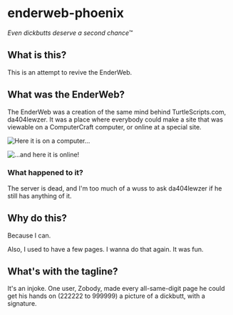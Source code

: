 # enderweb-phoenix

*Even dickbutts deserve a second chance*&trade;

## What is this?

This is an attempt to revive the EnderWeb.

## What was the EnderWeb?

The EnderWeb was a creation of the same mind behind TurtleScripts.com,
da404lewzer. It was a place where everybody could make a site that was
viewable on a ComputerCraft computer, or online at a special site.

![Here it is on a computer...](https://raw.githubusercontent.com/MineRobber9000/enderweb-phoenix/master/photos/computer.png)

![...and here it is online!](https://raw.githubusercontent.com/MineRobber9000/enderweb-phoenix/master/photos/online.png)

### What happened to it?

The server is dead, and I'm too much of a wuss to ask da404lewzer if he
still has anything of it.

## Why do this?

Because I can.

Also, I used to have a few pages. I wanna do that again. It was fun.

## What's with the tagline?

It's an injoke. One user, Zobody, made every all-same-digit page he could
get his hands on (222222 to 999999) a picture of a dickbutt, with a
signature.
